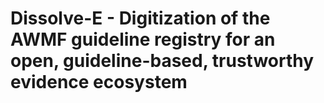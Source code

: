 # Dissolve-E - Digitization of the AWMF guideline registry for an open, guideline-based, trustworthy evidence ecosystem


